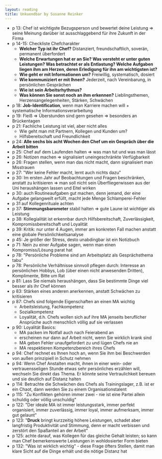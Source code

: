 ```yaml
---
layout: reading
title: Unkuendbar by Susanne Reinker
---
```


- p 13: Chef ist wichtigste Bezugsperson und bewertet deine Leistung => seine Meinung darüber ist ausschlaggebend für
  ihre Zukunft in der Firma
- p 14-15: Checkliste Chefcharakter
  - **Welcher Typ ist ihr Chef?** Distanziert, freundschaftlich, soverän, permanent überfordert
  - **Welche Erwartungen hat er an Sie? Was versteht er unter guten Leistungen? Was betrachtet er als Entlastung? Welche
    Aufgaben liegen ihm am Herzen, deren Erledigung für ihn am wichtigsten ist?**
  - **Wie geht er mit Informationen um?** Freiwillig, systematisch, dosiert
  - **Wie kommuniziert er mit Ihnen?** Jederzeit, nach Vereinbarung, in persönlichen Gesprächen
  - **Wie ist sein Arbeitsrhythmus?**
  - **Was können Sie sonst noch an ihm erkennen?** Lieblingsthemen, Herzensangelegenheiten, Stärken, Schwächen
- p 18: **Job-Identification**, wenn man Karriere machen will + systematische Informationsverarbeitung
- p 19: Fleiß => Überstunden sind gern gesehen => besonders an Brückentagen
- p 21: Fachliche Leistung ist viel, aber nicht alles
  - Wie geht man mit Partnern, Kollegen und Kunden um?
  - Hilfsbereitschaft und Freundlichkeit
- p 24: **Alle sechs bis acht Wochen den Chef um ein Gespräch über die Arbeit bitten**
- p 25: Chef auf dem Laufenden halten => was man tut und was man lässt
- p 26: Notizen machen => signalisiert uneingeschränkte Verfügbarkeit
- p 26: Fragen stellen, wenn man das nicht macht, dann signalisiert man Misstrauen
- p 27: "Wer keine Fehler macht, lernt auch nichts dazu"
- p 30: Im ersten Jahr auf Beobachtungen und Fragen beschränken, anstatt zu kritisieren => man soll nicht sein
  Überfliegerwissen aus der Uni heraushängen lassen und Eitel wirken
- p 30: auch Routineaufgaben gut machen, denn jemand, der eine Aufgabe gelangweilt erfüllt, macht jede Menge
  Schlamperei-Fehler
- p 31 auf Kollegenrituale achten
- p 37: **Stimmungsbarometer** stabil halten => gute Laune ist wichtiger als Leistung
- p 38: Kollegialität ist erkennbar durch Hilfsbereitschaft, Zuverlässigkeit, Kompromissbereitschaft und Loyalität
- p 39: Kritik: nur unter 4 Augen, immer am konkreten Fall machen anstatt eine globale Persönlichkeitsanalyse
- p 45: Je größer der Stress, desto unabdingbar ist ein Notizbuch
- p 71: Nein zu einer Aufgabe sagen, wenn man einen Kompromiss/Lösung parat hat
- p 78: "Persönliche Probleme sind am Arbeitsplatz als Gesprächsthema tabu"
- p 78: Persönliche Verhältnisse sinnvoll pflegen durch: Interesse an persönlichen Hobbys, Lob (über einen nicht
  anwesenden Dritten), Komplimente, Bitte um Rat
- p 81: Lass Sie niemals heraushängen, dass Sie bestimmte Dinge viel besser als ihr Chef können
- p 83: Stärken eines anderen anerkennen, anstatt Schwächen zu kritisieren
- p 87: Chefs sind folgende Eigenschaften an einen MA wichtig
  - Arbeitsleistung, Fachkompetenz
  - Sozialkompetenz
  - Loyalität, d.h. Chefs wollen sich auf ihre MA jenseits beruflicher Ansprüche auch menschlich völlig auf sie
    verlassen
- p 90: Loyalität Basics:
  - MA packen im Notfall auch nach Feierabend an
  - erscheinen nur dann auf Arbeit nicht, wenn Sie wirklich krank sind
  - MA geben Fehler unaufgefordert zu und lügen Chefs nie an
  - MA respektieren Kompetenzbereich ihres Chefs
- p 94: Chef rechnet es Ihnen hoch an, wenn Sie ihm bei Beschwerden von außen prinzipiell in Schutz nehmen
- p 94: Wenn Chef Anstalten macht, ihnen in einer wein- oder vertrauensseligen Stunde etwas sehr persönliches erzählen
  will, wechseln Sie direkt das Thema. Er könnte seine Vertraulichkeit bereuen und sie deutlich auf Distanz halten
- p 114: Betrachte die Schwächen des Chefs als Trainingslager, z.B. ist er ein Chaot, dann werden Sie zu einem
  Organisationstalent
- p 115: "Zu Konflikten gehören immer zwei - nie ist eine Partei allein schuldig oder völlig unschuldig"
- p 122: "Der ideale MA ist immer leistungsstark, immer perfekt organisiert, immer zuverlässig, immer loyal, immer
  aufmerksam, immer gut gelaunt"
- p 123: "**Druck** bringt kurzzeitig höhere Leistungen, schadet aber langfristig Produktivität und Stimmung, denn er
  macht verbissen und zerstört den Spaßanteil an der Arbeit"
- p 125: achte darauf, was Kollegen für das gleiche Gehalt leisten; so kann man Chef bemerkenswerte Leistungen in
  wohldosierter Form bieten
- p 132: "Was ist wirklich wichtig" - diese Frage öfters Stellen, damit man klare Sicht auf die Dinge erhält und die
  nötige Distanz hat

